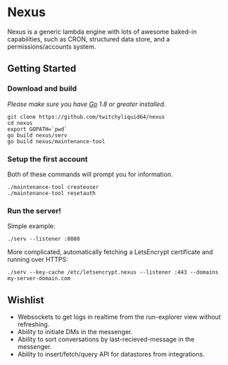 Nexus
==============

Nexus is a generic lambda engine with lots of awesome baked-in capabilities, such as CRON, structured data store, and a permissions/accounts system.


## Getting Started

### Download and build

*Please make sure you have [Go](https://golang.org/doc/install) 1.8 or greater installed.*

```shell
git clone https://github.com/twitchyliquid64/nexus
cd nexus
export GOPATH=`pwd`
go build nexus/serv
go build nexus/maintenance-tool
```

### Setup the first account

Both of these commands will prompt you for information.

```shell
./maintenance-tool createuser
./maintenance-tool resetauth
```

### Run the server!

Simple example:

`./serv --listener :8080`

More complicated, automatically fetching a LetsEncrypt certificate and running over HTTPS:

`./serv --key-cache /etc/letsencrypt.nexus --listener :443 --domains my-server-domain.com`

## Wishlist

 - Websockets to get logs in realtime from the run-explorer view without refreshing.
 - Ability to initiate DMs in the messenger.
 - Ability to sort conversations by last-recieved-message in the messenger.
 - Ability to insert/fetch/query API for datastores from integrations.
